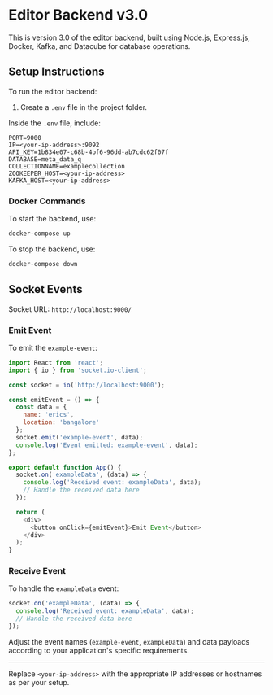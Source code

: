 # Editor Backend v3.0

This is version 3.0 of the editor backend, built using Node.js, Express.js, Docker, Kafka, and Datacube for database operations.

## Setup Instructions

To run the editor backend:

1. Create a `.env` file in the project folder.

Inside the `.env` file, include:

```env
PORT=9000
IP=<your-ip-address>:9092
API_KEY=1b834e07-c68b-4bf6-96dd-ab7cdc62f07f
DATABASE=meta_data_q
COLLECTIONNAME=examplecollection
ZOOKEEPER_HOST=<your-ip-address>
KAFKA_HOST=<your-ip-address>
```

### Docker Commands

To start the backend, use:

```bash
docker-compose up
```

To stop the backend, use:

```bash
docker-compose down
```

## Socket Events

Socket URL: `http://localhost:9000/`

### Emit Event

To emit the `example-event`:

```javascript
import React from 'react';
import { io } from 'socket.io-client';

const socket = io('http://localhost:9000');

const emitEvent = () => {
  const data = {
    name: 'erics',
    location: 'bangalore'
  };
  socket.emit('example-event', data);
  console.log('Event emitted: example-event', data);
};

export default function App() {
  socket.on('exampleData', (data) => {
    console.log('Received event: exampleData', data);
    // Handle the received data here
  });

  return (
    <div>
      <button onClick={emitEvent}>Emit Event</button>
    </div>
  );
}
```

### Receive Event

To handle the `exampleData` event:

```javascript
socket.on('exampleData', (data) => {
  console.log('Received event: exampleData', data);
  // Handle the received data here
});
```

Adjust the event names (`example-event`, `exampleData`) and data payloads according to your application's specific requirements.

---

Replace `<your-ip-address>` with the appropriate IP addresses or hostnames as per your setup.
